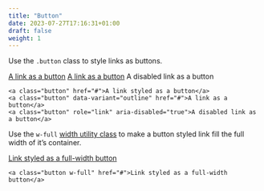 ```yaml
---
title: "Button"
date: 2023-07-27T17:16:31+01:00
draft: false
weight: 1
---
```


Use the `.button` class to style links as buttons.

<a class="button" href="#">A link as a button</a>
<a class="button" data-variant="outline" href="#">A link as a button</a>
<a class="button" role="link" aria-disabled="true">A disabled link as a button</a>

```
<a class="button" href="#">A link styled as a button</a>
<a class="button" data-variant="outline" href="#">A link as a button</a>
<a class="button" role="link" aria-disabled="true">A disabled link as a button</a>
```

Use the `w-full` [width utility class](/utilities/#width) to make a button styled link fill the full width of it’s container.

<div>
<a class="button w-full" href="#">Link styled as a full-width button</a>
</div>

```
<a class="button w-full" href="#">Link styled as a full-width button</a>
```


